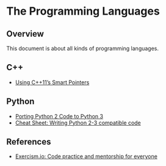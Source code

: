 # The Programming Languages

## Overview

This document is about all kinds of programming languages.

## C++

- [Using C++11’s Smart Pointers](http://umich.edu/~eecs381/handouts/C++11_smart_ptrs.pdf)

## Python

- [Porting Python 2 Code to Python 3](https://docs.python.org/3/howto/pyporting.html)
- [Cheat Sheet: Writing Python 2-3 compatible code](http://python-future.org/compatible_idioms.html)

## References

- [Exercism.io: Code practice and mentorship for everyone](https://exercism.io/)
